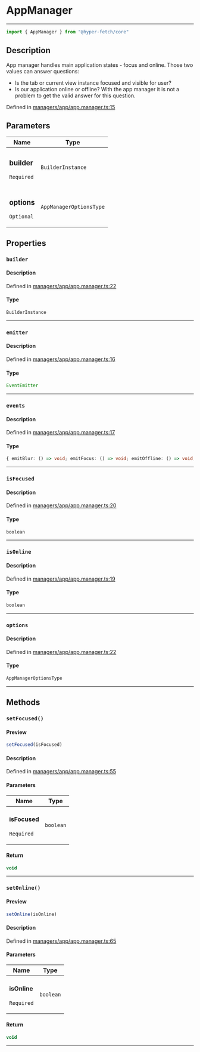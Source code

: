 

# AppManager

<div class="api-docs__separator" data-reactroot="">

---

</div><div class="api-docs__import" data-reactroot="">

```ts
import { AppManager } from "@hyper-fetch/core"
```

</div><div class="api-docs__section">

## Description

</div><div class="api-docs__description"><span class="api-docs__do-not-parse">

App manager handles main application states - focus and online. Those two values can answer questions:
- Is the tab or current view instance focused and visible for user?
- Is our application online or offline?
With the app manager it is not a problem to get the valid answer for this question.

</span></div><p class="api-docs__definition">

Defined in [managers/app/app.manager.ts:15](https://github.com/BetterTyped/hyper-fetch/blob/0bdb96c0/packages/core/src/managers/app/app.manager.ts#L15)

</p><div class="api-docs__section">

## Parameters

</div><div class="api-docs__parameters"><table><thead><tr><th>Name</th><th>Type</th></tr></thead><tbody><tr param-data="builder"><td class="api-docs__param-name required">

### builder 

`Required`

</td><td class="api-docs__param-type">

`BuilderInstance`

</td></tr><tr param-data="options"><td class="api-docs__param-name optional">

### options 

`Optional`

</td><td class="api-docs__param-type">

`AppManagerOptionsType`

</td></tr></tbody></table></div><div class="api-docs__section">

## Properties

</div><div class="api-docs__properties"><div class="api-docs__property" property-data="builder"><h3 class="api-docs__name">

### `builder`

</h3><div class="api-docs__section">

#### Description

</div><div class="api-docs__description"><span class="api-docs__do-not-parse">



</span></div><p class="api-docs__definition">

Defined in [managers/app/app.manager.ts:22](https://github.com/BetterTyped/hyper-fetch/blob/0bdb96c0/packages/core/src/managers/app/app.manager.ts#L22)

</p><div class="api-docs__section">

#### Type

</div><div class="api-docs__property-type">

```ts
BuilderInstance
```

</div><hr/></div><div class="api-docs__property" property-data="emitter"><h3 class="api-docs__name">

### `emitter`

</h3><div class="api-docs__section">

#### Description

</div><div class="api-docs__description"><span class="api-docs__do-not-parse">



</span></div><p class="api-docs__definition">

Defined in [managers/app/app.manager.ts:16](https://github.com/BetterTyped/hyper-fetch/blob/0bdb96c0/packages/core/src/managers/app/app.manager.ts#L16)

</p><div class="api-docs__section">

#### Type

</div><div class="api-docs__property-type">

```ts
EventEmitter
```

</div><hr/></div><div class="api-docs__property" property-data="events"><h3 class="api-docs__name">

### `events`

</h3><div class="api-docs__section">

#### Description

</div><div class="api-docs__description"><span class="api-docs__do-not-parse">



</span></div><p class="api-docs__definition">

Defined in [managers/app/app.manager.ts:17](https://github.com/BetterTyped/hyper-fetch/blob/0bdb96c0/packages/core/src/managers/app/app.manager.ts#L17)

</p><div class="api-docs__section">

#### Type

</div><div class="api-docs__property-type">

```ts
{ emitBlur: () => void; emitFocus: () => void; emitOffline: () => void; emitOnline: () => void; onBlur: (callback: () => void) => VoidFunction; onFocus: (callback: () => void) => VoidFunction; onOffline: (callback: () => void) => VoidFunction; onOnline: (callback: () => void) => VoidFunction }
```

</div><hr/></div><div class="api-docs__property" property-data="isFocused"><h3 class="api-docs__name">

### `isFocused`

</h3><div class="api-docs__section">

#### Description

</div><div class="api-docs__description"><span class="api-docs__do-not-parse">



</span></div><p class="api-docs__definition">

Defined in [managers/app/app.manager.ts:20](https://github.com/BetterTyped/hyper-fetch/blob/0bdb96c0/packages/core/src/managers/app/app.manager.ts#L20)

</p><div class="api-docs__section">

#### Type

</div><div class="api-docs__property-type">

```ts
boolean
```

</div><hr/></div><div class="api-docs__property" property-data="isOnline"><h3 class="api-docs__name">

### `isOnline`

</h3><div class="api-docs__section">

#### Description

</div><div class="api-docs__description"><span class="api-docs__do-not-parse">



</span></div><p class="api-docs__definition">

Defined in [managers/app/app.manager.ts:19](https://github.com/BetterTyped/hyper-fetch/blob/0bdb96c0/packages/core/src/managers/app/app.manager.ts#L19)

</p><div class="api-docs__section">

#### Type

</div><div class="api-docs__property-type">

```ts
boolean
```

</div><hr/></div><div class="api-docs__property" property-data="options"><h3 class="api-docs__name">

### `options`

</h3><div class="api-docs__section">

#### Description

</div><div class="api-docs__description"><span class="api-docs__do-not-parse">



</span></div><p class="api-docs__definition">

Defined in [managers/app/app.manager.ts:22](https://github.com/BetterTyped/hyper-fetch/blob/0bdb96c0/packages/core/src/managers/app/app.manager.ts#L22)

</p><div class="api-docs__section">

#### Type

</div><div class="api-docs__property-type">

```ts
AppManagerOptionsType
```

</div><hr/></div></div><div class="api-docs__section">

## Methods

</div><div class="api-docs__methods"><div class="api-docs__method" method-data="setFocused"><h3 class="api-docs__name">

### `setFocused()`

</h3><div class="api-docs__section">

#### Preview

</div><div class="api-docs__preview fn">

```ts
setFocused(isFocused)
```

</div><div class="api-docs__section">

#### Description

</div><div class="api-docs__description"><span class="api-docs__do-not-parse">



</span></div><p class="api-docs__definition">

Defined in [managers/app/app.manager.ts:55](https://github.com/BetterTyped/hyper-fetch/blob/0bdb96c0/packages/core/src/managers/app/app.manager.ts#L55)

</p><div class="api-docs__section">

#### Parameters

</div><div class="api-docs__parameters"><table><thead><tr><th>Name</th><th>Type</th></tr></thead><tbody><tr param-data="isFocused"><td class="api-docs__param-name required">

#### isFocused 

`Required`

</td><td class="api-docs__param-type">

`boolean`

</td></tr></tbody></table></div><div class="api-docs__section">

#### Return

</div><div class="api-docs__returns">

```ts
void
```

</div><hr/></div><div class="api-docs__method" method-data="setOnline"><h3 class="api-docs__name">

### `setOnline()`

</h3><div class="api-docs__section">

#### Preview

</div><div class="api-docs__preview fn">

```ts
setOnline(isOnline)
```

</div><div class="api-docs__section">

#### Description

</div><div class="api-docs__description"><span class="api-docs__do-not-parse">



</span></div><p class="api-docs__definition">

Defined in [managers/app/app.manager.ts:65](https://github.com/BetterTyped/hyper-fetch/blob/0bdb96c0/packages/core/src/managers/app/app.manager.ts#L65)

</p><div class="api-docs__section">

#### Parameters

</div><div class="api-docs__parameters"><table><thead><tr><th>Name</th><th>Type</th></tr></thead><tbody><tr param-data="isOnline"><td class="api-docs__param-name required">

#### isOnline 

`Required`

</td><td class="api-docs__param-type">

`boolean`

</td></tr></tbody></table></div><div class="api-docs__section">

#### Return

</div><div class="api-docs__returns">

```ts
void
```

</div><hr/></div></div>